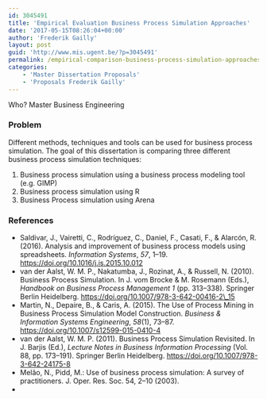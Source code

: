 ```yaml
---
id: 3045491
title: 'Empirical Evaluation Business Process Simulation Approaches'
date: '2017-05-15T08:26:04+00:00'
author: 'Frederik Gailly'
layout: post
guid: 'http://www.mis.ugent.be/?p=3045491'
permalink: /empirical-comparison-business-process-simulation-approaches/
categories:
    - 'Master Dissertation Proposals'
    - 'Proposals Frederik Gailly'
---
```


Who? Master Business Engineering

### Problem

Different methods, techniques and tools can be used for business process simulation. The goal of this dissertation is comparing three different business process simulation techniques:

1. Business process simulation using a business process modeling tool (e.g. GIMP)
2. Business process simulation using R
3. Business Process simulation using Arena

### References

- Saldivar, J., Vairetti, C., Rodríguez, C., Daniel, F., Casati, F., &amp; Alarcón, R. (2016). Analysis and improvement of business process models using spreadsheets. *Information Systems*, *57*, 1–19. https://doi.org/10.1016/j.is.2015.10.012
- van der Aalst, W. M. P., Nakatumba, J., Rozinat, A., &amp; Russell, N. (2010). Business Process Simulation. In J. vom Brocke &amp; M. Rosemann (Eds.), *Handbook on Business Process Management 1* (pp. 313–338). Springer Berlin Heidelberg. https://doi.org/10.1007/978-3-642-00416-2\_15
- Martin, N., Depaire, B., &amp; Caris, A. (2015). The Use of Process Mining in Business Process Simulation Model Construction. *Business &amp; Information Systems Engineering*, *58*(1), 73–87. https://doi.org/10.1007/s12599-015-0410-4
- van der Aalst, W. M. P. (2011). Business Process Simulation Revisited. In J. Barjis (Ed.), *Lecture Notes in Business Information Processing* (Vol. 88, pp. 173–191). Springer Berlin Heidelberg. https://doi.org/10.1007/978-3-642-24175-8
- Melão, N., Pidd, M.: Use of business process simulation: A survey of practitioners. J. Oper. Res. Soc. 54, 2–10 (2003).
- 